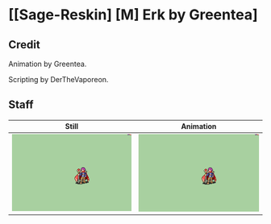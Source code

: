# [\[Sage-Reskin\] \[M\] Erk by Greentea]

## Credit

Animation by Greentea.

Scripting by DerTheVaporeon.
	
## Staff

| Still | Animation |
| :---: | :-------: |
| ![Staff still](./Staff_000.png) | ![Staff animation](./Staff.gif) |
